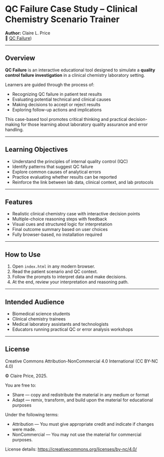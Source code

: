 # QC Failure Case Study – Clinical Chemistry Scenario Trainer

**Author:** Claire L. Price  
🔗 [QC Failure](https://claireprice.github.io/Failing-QC/))

---

## Overview

**QC Failure** is an interactive educational tool designed to simulate a **quality control failure investigation** in a clinical chemistry laboratory setting.

Learners are guided through the process of:
- Recognizing QC failure in patient test results
- Evaluating potential technical and clinical causes
- Making decisions to accept or reject results
- Exploring follow-up actions and implications

This case-based tool promotes critical thinking and practical decision-making for those learning about laboratory quality assurance and error handling.

---

## Learning Objectives

- Understand the principles of internal quality control (IQC)
- Identify patterns that suggest QC failure
- Explore common causes of analytical errors
- Practice evaluating whether results can be reported
- Reinforce the link between lab data, clinical context, and lab protocols

---

## Features

- Realistic clinical chemistry case with interactive decision points
- Multiple-choice reasoning steps with feedback
- Visual cues and structured logic for interpretation
- Final outcome summary based on user choices
- Fully browser-based, no installation required

---

## How to Use

1. Open `index.html` in any modern browser.
2. Read the patient scenario and QC context.
3. Follow the prompts to interpret data and make decisions.
4. At the end, review your interpretation and reasoning path.

---

## Intended Audience

- Biomedical science students
- Clinical chemistry trainees
- Medical laboratory assistants and technologists
- Educators running practical QC or error analysis workshops

---

## License
Creative Commons Attribution-NonCommercial 4.0 International (CC BY-NC 4.0)

© Claire Price, 2025.

You are free to:
- Share — copy and redistribute the material in any medium or format
- Adapt — remix, transform, and build upon the material for educational purposes

Under the following terms:
- Attribution — You must give appropriate credit and indicate if changes were made.
- NonCommercial — You may not use the material for commercial purposes.

License details: https://creativecommons.org/licenses/by-nc/4.0/


